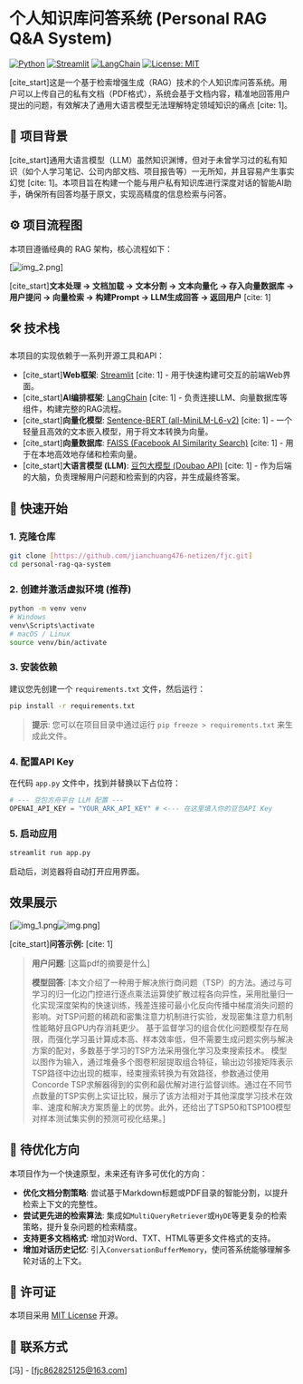 # 个人知识库问答系统 (Personal RAG Q&A System)

[![Python](https://img.shields.io/badge/Python-3.8+-blue.svg)](https://www.python.org/downloads/)
[![Streamlit](https://img.shields.io/badge/Streamlit-1.35.0-orange.svg)](https://streamlit.io)
[![LangChain](https://img.shields.io/badge/LangChain-0.1.0-green.svg)](https://www.langchain.com/)
[![License: MIT](https://img.shields.io/badge/License-MIT-yellow.svg)](https://opensource.org/licenses/MIT)

[cite_start]这是一个基于检索增强生成（RAG）技术的个人知识库问答系统。用户可以上传自己的私有文档（PDF格式），系统会基于文档内容，精准地回答用户提出的问题，有效解决了通用大语言模型无法理解特定领域知识的痛点 [cite: 1]。

## 📝 项目背景
[cite_start]通用大语言模型（LLM）虽然知识渊博，但对于未曾学习过的私有知识（如个人学习笔记、公司内部文档、项目报告等）一无所知，并且容易产生事实幻觉 [cite: 1]。本项目旨在构建一个能与用户私有知识库进行深度对话的智能AI助手，确保所有回答均基于原文，实现高精度的信息检索与问答。

## ⚙️ 项目流程图
本项目遵循经典的 RAG 架构，核心流程如下：

[![img_2.png](img_2.png)]

[cite_start]**文本处理 -> 文档加载 -> 文本分割 -> 文本向量化 -> 存入向量数据库 -> 用户提问 -> 向量检索 -> 构建Prompt -> LLM生成回答 -> 返回用户** [cite: 1]

## 🛠️ 技术栈
本项目的实现依赖于一系列开源工具和API：

* [cite_start]**Web框架**: [Streamlit](https://streamlit.io/) [cite: 1] - 用于快速构建可交互的前端Web界面。
* [cite_start]**AI编排框架**: [LangChain](https://www.langchain.com/) [cite: 1] - 负责连接LLM、向量数据库等组件，构建完整的RAG流程。
* [cite_start]**向量化模型**: [Sentence-BERT (all-MiniLM-L6-v2)](https://huggingface.co/sentence-transformers/all-MiniLM-L6-v2) [cite: 1] - 一个轻量且高效的文本嵌入模型，用于将文本转换为向量。
* [cite_start]**向量数据库**: [FAISS (Facebook AI Similarity Search)](https://github.com/facebookresearch/faiss) [cite: 1] - 用于在本地高效地存储和检索向量。
* [cite_start]**大语言模型 (LLM)**: [豆包大模型 (Doubao API)](https://www.doubao.com/ark) [cite: 1] - 作为后端的大脑，负责理解用户问题和检索到的内容，并生成最终答案。

## 🚀 快速开始

### 1. 克隆仓库
```bash
git clone [https://github.com/jianchuang476-netizen/fjc.git]
cd personal-rag-qa-system
```

### 2. 创建并激活虚拟环境 (推荐)
```bash
python -m venv venv
# Windows
venv\Scripts\activate
# macOS / Linux
source venv/bin/activate
```

### 3. 安装依赖
建议您先创建一个 `requirements.txt` 文件，然后运行：
```bash
pip install -r requirements.txt
```
> **提示**: 您可以在项目目录中通过运行 `pip freeze > requirements.txt` 来生成此文件。

### 4. 配置API Key
在代码 `app.py` 文件中，找到并替换以下占位符：
```python
# --- 豆包方舟平台 LLM 配置 ---
OPENAI_API_KEY = "YOUR_ARK_API_KEY" # <--- 在这里填入你的豆包API Key
```

### 5. 启动应用
```bash
streamlit run app.py
```
启动后，浏览器将自动打开应用界面。

## 效果展示

[![img_1.png](img_1.png)![img.png](img.png)]

[cite_start]**问答示例:** [cite: 1]

> **用户问题**: [这篇pdf的摘要是什么]
>
> **模型回答**: [本文介绍了一种用于解决旅行商问题（TSP）的方法。通过与可学习的归一化边门控进行逐点乘法运算使扩散过程各向异性，采用批量归一化实现深度架构的快速训练，残差连接可最小化反向传播中梯度消失问题的影响。对TSP问题的稀疏和密集注意力机制进行实验，发现密集注意力机制性能略好且GPU内存消耗更少。
基于监督学习的组合优化问题模型存在局限，而强化学习虽计算成本高、样本效率低，但不需要生成问题实例与解决方案的配对，多数基于学习的TSP方法采用强化学习及束搜索技术。
模型以图作为输入，通过堆叠多个图卷积层提取组合特征，输出边邻接矩阵表示TSP路径中边出现的概率，经束搜索转换为有效路径，参数通过使用Concorde TSP求解器得到的实例和最优解对进行监督训练。通过在不同节点数量的TSP实例上实证比较，展示了该方法相对于其他深度学习技术在效率、速度和解决方案质量上的优势。此外，还给出了TSP50和TSP100模型对样本测试集实例的预测可视化结果。]

## 🔮 待优化方向
本项目作为一个快速原型，未来还有许多可优化的方向：

* **优化文档分割策略**: 尝试基于Markdown标题或PDF目录的智能分割，以提升检索上下文的完整性。
* **尝试更先进的检索算法**: 集成如`MultiQueryRetriever`或`HyDE`等更复杂的检索策略，提升复杂问题的检索精度。
* **支持更多文档格式**: 增加对Word、TXT、HTML等更多文件格式的支持。
* **增加对话历史记忆**: 引入`ConversationBufferMemory`，使问答系统能够理解多轮对话的上下文。

## 📄 许可证
本项目采用 [MIT License](https://opensource.org/licenses/MIT) 开源。

## 📧 联系方式
[冯] - [fjc862825125@163.com]